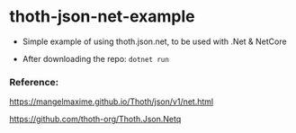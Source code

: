# thoth-json-net-example

* Simple example of using thoth.json.net, to be used with .Net & NetCore

* After downloading the repo:
 `dotnet run`


### Reference:

https://mangelmaxime.github.io/Thoth/json/v1/net.html

https://github.com/thoth-org/Thoth.Json.Netq